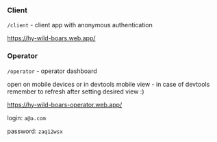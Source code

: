 
### Client

`/client` - client app with anonymous authentication

https://hy-wild-boars.web.app/

### Operator

`/operator` - operator dashboard

open on mobile devices or in devtools mobile view - in case of devtools remember to refresh after setting desired view :)

https://hy-wild-boars-operator.web.app/

login: `a@a.com`

password: `zaq12wsx`
